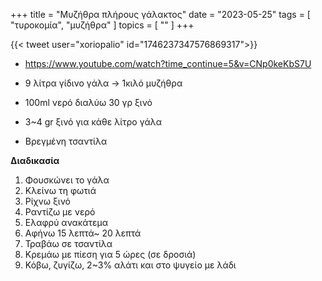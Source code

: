 +++
title = "Μυζήθρα πλήρους γάλακτος"
date = "2023-05-25"
tags = [ "τυροκομία", "μυζήθρα" ]
topics = [ "" ]
+++

{{< tweet user="xoriopalio" id="1746237347576869317">}}

-   <https://www.youtube.com/watch?time_continue=5&v=CNp0keKbS7U>

-   9 λίτρα γίδινο γάλα -> 1κιλό μυζήθρα
-   100ml νερό  διαλύω 30 γρ ξινό
-   3~4 gr ξινό για κάθε λίτρο γάλα
-   Βρεγμένη τσαντίλα

**Διαδικασία**

1.  Φουσκώνει το γάλα
2.  Κλείνω τη φωτιά
3.  Ρίχνω ξινό
4.  Ραντίζω με νερό
5.  Ελαφρύ ανακάτεμα
6.  Αφήνω 15 λεπτά~ 20 λεπτά
7.  Τραβάω σε τσαντίλα
8.  Κρεμάω με πίεση για 5 ώρες (σε δροσιά)
9.  Κόβω, ζυγίζω, 2~3% αλάτι και στο ψυγείο με λάδι
